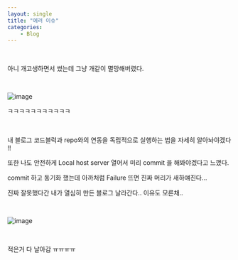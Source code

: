 ```yaml
---
layout: single
title: "에러 이슈"
categories:
    - Blog
---
```


<br>

아니 개고생하면서 썼는데 그냥 개같이 멸망해버렸다.



<br>

![image](https://user-images.githubusercontent.com/96330958/146881853-102391f1-a5b2-4f4b-ba95-f868864a38f8.png)

ㅋㅋㅋㅋㅋㅋㅋㅋㅋㅋㅋ

<br>

내 블로그 코드블럭과 repo와의 연동을 독립적으로 실행하는 법을 자세히 알아놔야겠다 !!

또한 나도 안전하게 Local host server 열어서 미리 commit 을 해봐야겠다고 느꼈다.

commit 하고 동기화 했는데 아까처럼 Failure 뜨면 진짜 머리가 새하얘진다...

진짜 잘못했다간 내가 열심히 만든 블로그 날라간다.. 이유도 모른채..

<br>

![image](https://user-images.githubusercontent.com/96330958/147092727-84884b9c-23e8-4e2a-8205-7269495d0d8f.png)

<br>

적은거 다 날아감 ㅠㅠㅠㅠ